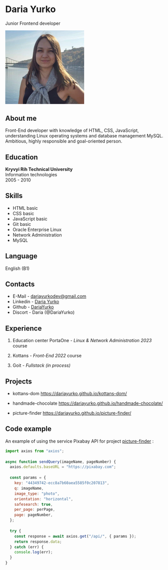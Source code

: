 # **Daria Yurko**

Junior Frontend developer

<img width="250px" src="./avatar.jpg" alt="my photo"/>

## About me

Front-End developer with knowledge of HTML, CSS, JavaScript, understanding Linux
operating systems and database management MySQL. Ambitious, highly responsible and goal-oriented person.

## Education

**Kryvyi Rih Technical University** <br>
Information technologies <br>
2005 - 2010

## Skills

- HTML basic
- CSS basic
- JavaScript basic
- Git basic
- Oracle Enterprise Linux
- Network Administration
- MySQL

## Language

English (B1)

## Contacts

- E-Mail - dariayurkodev@gmail.com
- Linkedin - [Daria Yurko](https://linkedin.com/in/daria-yurko-270788248)
- Github - [DariaYurko](https://github.com/DariaYurko)
- Discort - Daria (@DariaYurko)

## Experience

1. Education center PortaOne - _Linux & Network Administration 2023_ course

2. Kottans - _Front-End 2022_ course

3. Goit - _Fullstack (in process)_

## Projects

- kottans-dom
  https://dariayurko.github.io/kottans-dom/

- handmade-chocolate
  https://dariayurko.github.io/handmade-chocolate/

- picture-finder
  https://dariayurko.github.io/picture-finder/

## Сode example

An example of using the service Pixabay API for project [picture-finder](https://dariayurko.github.io/picture-finder/) :

```javascript
import axios from "axios";

async function sendQuery(imageName, pageNumber) {
  axios.defaults.baseURL = "https://pixabay.com";

  const params = {
    key: "44349742-ecc8a7b60aea5585f0c207813",
    q: imageName,
    image_type: "photo",
    orientation: "horizontal",
    safesearch: true,
    per_page: perPage,
    page: pageNumber,
  };

  try {
    const response = await axios.get("/api/", { params });
    return response.data;
  } catch (err) {
    console.log(err);
  }
}
```
